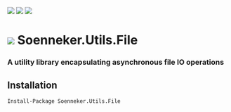 [![](https://img.shields.io/nuget/v/Soenneker.Utils.File.svg?style=for-the-badge)](https://www.nuget.org/packages/Soenneker.Utils.File/)
[![](https://img.shields.io/github/actions/workflow/status/soenneker/soenneker.utils.file/publish-package.yml?style=for-the-badge)](https://github.com/soenneker/soenneker.utils.file/actions/workflows/publish-package.yml)
[![](https://img.shields.io/nuget/dt/Soenneker.Utils.File.svg?style=for-the-badge)](https://www.nuget.org/packages/Soenneker.Utils.File/)

# ![](https://user-images.githubusercontent.com/4441470/224455560-91ed3ee7-f510-4041-a8d2-3fc093025112.png) Soenneker.Utils.File
### A utility library encapsulating asynchronous file IO operations

## Installation

```
Install-Package Soenneker.Utils.File
```